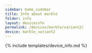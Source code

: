 ```yaml
---
sidebar: home_sidebar
title: Info about marble
folder: info
layout: deviceinfo
permalink: /devices/marble/variant2/
device: marble_variant2
---
```

{% include templates/device_info.md %}
